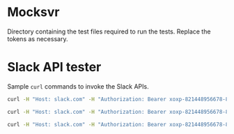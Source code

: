 
# Mocksvr

Directory containing the test files required to run the tests. Replace the tokens as necessary.

# Slack API tester
Sample `curl` commands to invoke the Slack APIs.

```bash
curl -H "Host: slack.com" -H "Authorization: Bearer xoxp-821448956678-818775000324-818797461140-4d175b4e14b948d630f195e51478bb0e" -X POST "http://localhost:80/api/chat.postMessage?channel=win31&as_user=true&text=hello"

curl -H "Host: slack.com" -H "Authorization: Bearer xoxp-821448956678-818775000324-818797461140-4d175b4e14b948d630f195e51478bb0e" -X GET "http://127.0.0.1:80/api/conversations.list"

curl -H "Host: slack.com" -H "Authorization: Bearer xoxp-821448956678-818775000324-818797461140-4d175b4e14b948d630f195e51478bb0e" -X GET "http://127.0.0.1:80/api/conversations.history?channel=CPV9L2VT3"
```